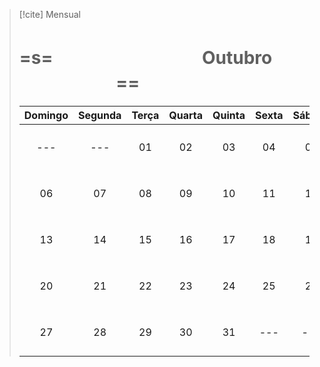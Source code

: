 > [!cite]  Mensual
> # =s=ㅤㅤ ㅤㅤㅤㅤㅤㅤㅤ**Outubro**ㅤㅤㅤㅤㅤㅤㅤㅤ==ㅤ
>
> Domingo |Segunda | Terça | Quarta | Quinta | Sexta | Sábado |
> -|-|-|-|-|-|-|
>  ㅤ<center> --- <center/>ㅤ|ㅤ<center> --- <center/>ㅤ|ㅤ<center> 01 <center/>ㅤ|ㅤ<center> 02 <center/>ㅤ|ㅤ<center> 03 <center/>ㅤ|ㅤ<center> 04 <center/>ㅤ|ㅤ<center> 05 <center/>ㅤ
>  ㅤ<center> 06 <center/>ㅤ|ㅤ<center> 07 <center/>ㅤ|ㅤ<center> 08 <center/>ㅤ|ㅤ<center> 09 <center/>ㅤ|ㅤ<center> 10 <center/>ㅤ|ㅤ<center> 11 <center/>ㅤ|ㅤ<center> 12 <center/>ㅤ
>  ㅤ<center> 13 <center/>ㅤ|ㅤ<center> 14 <center/>ㅤ|ㅤ<center> 15 <center/>ㅤ|ㅤ<center> 16 <center/>ㅤ|ㅤ<center> 17 <center/>ㅤ|ㅤ<center> 18 <center/>ㅤ|ㅤ<center> 19 <center/>ㅤ
>  ㅤ<center> 20 <center/>ㅤ|ㅤ<center> 21 <center/>ㅤ|ㅤ<center> 22 <center/>ㅤ|ㅤ<center> 23 <center/>ㅤ|ㅤ<center> 24 <center/>ㅤ|ㅤ<center> 25 <center/>ㅤ|ㅤ<center> 26 <center/>ㅤ
>  ㅤ<center> 27 <center/>ㅤ|ㅤ<center> 28 <center/>ㅤ|ㅤ<center> 29 <center/>ㅤ|ㅤ<center> 30 <center/>ㅤ|ㅤ<center> 31 <center/>ㅤ|ㅤ<center> --- <center/>ㅤ|ㅤ<center> --- <center/>ㅤ

 